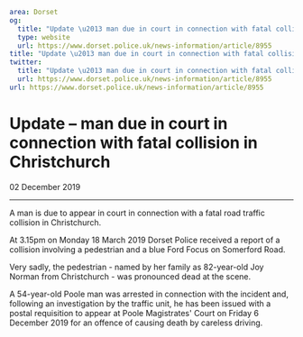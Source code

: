 ```yaml
area: Dorset
og:
  title: "Update \u2013 man due in court in connection with fatal collision in Christchurch"
  type: website
  url: https://www.dorset.police.uk/news-information/article/8955
title: "Update \u2013 man due in court in connection with fatal collision in Christchurch |"
twitter:
  title: "Update \u2013 man due in court in connection with fatal collision in Christchurch"
  url: https://www.dorset.police.uk/news-information/article/8955
url: https://www.dorset.police.uk/news-information/article/8955
```

# Update – man due in court in connection with fatal collision in Christchurch

02 December 2019

* * *

A man is due to appear in court in connection with a fatal road traffic collision in Christchurch.

At 3.15pm on Monday 18 March 2019 Dorset Police received a report of a collision involving a pedestrian and a blue Ford Focus on Somerford Road.

Very sadly, the pedestrian - named by her family as 82-year-old Joy Norman from Christchurch - was pronounced dead at the scene.

A 54-year-old Poole man was arrested in connection with the incident and, following an investigation by the traffic unit, he has been issued with a postal requisition to appear at Poole Magistrates' Court on Friday 6 December 2019 for an offence of causing death by careless driving.
